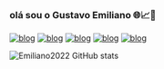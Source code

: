 ### olá sou o Gustavo Emiliano 🌐📈📅
[![blog](https://img.shields.io/badge/WhatsApp-25D366?style=for-the-badge&logo=whatsapp&logoColor=white/)](https://api.whatsapp.com/send?phone=5511996095119)
[![blog](https://img.shields.io/badge/Telegram-2CA5E0?style=for-the-badge&logo=telegram&logoColor=white)](https://t.me/Gustavo_2019)
[![blog](https://img.shields.io/badge/Gmail-D14836?style=for-the-badge&logo=gmail&logoColor=white)](gustavoemiliano2019@gmail.com)
[![blog](https://img.shields.io/badge/LinkedIn-0077B5?style=for-the-badge&logo=linkedin&logoColor=white)](https://www.linkedin.com/in/gustavo-emiliano-bb94aa240)
[![blog](https://img.shields.io/badge/Instagram-E4405F?style=for-the-badge&logo=instagram&logoColor=white)](https://www.instagram.com/invites/contact/?i=1b367uowexu1e&utm_content=22ksa12)


![Emiliano2022 GitHub stats](https://github-readme-stats.vercel.app/api?username=Emiliano2022&show_icons=true&theme=radical)



